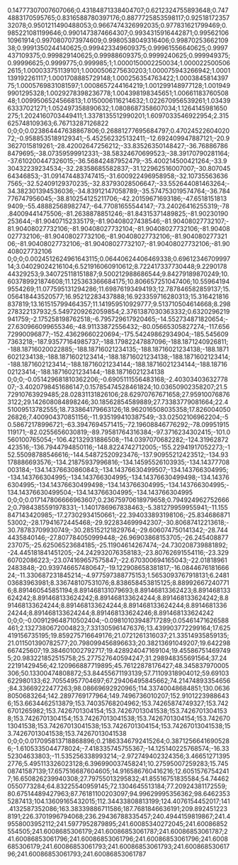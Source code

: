 0.14777307007607066;0.43184871338404707;0.6212324755893648;0.7474883170595765;0.8316588780397176;0.8877725853598117;0.9251817235732078;0.9501211490488053;0.9667474326992035;0.977831621799469;0.985221081199646;0.9901473874664307;0.9934315916442871;0.9956210610961914;0.9970807073974609;0.9980538049316406;0.9987025366210938;0.9991350244140625;0.999423349609375;0.99961556640625;0.9997437109375;0.999829140625;0.99988609375;0.9999240625;0.999949375;0.99996625;0.9999775;0.999985;1;1.0000150002250034;1.0000225005062615;1.000033751139101;1.0000506275630203;1.000075943266942;1.0001139192261117;1.0001708885729148;1.000256354763422;1.000384581439775;1.0005769831081597;1.0008657244164219;1.001299148977128;1.0019499901295328;1.0029278398236778;1.004398198345651;1.0066118376050848;1.0099506524566813;1.0150006116214632;1.022670956539261;1.0343963337021271;1.052497358890632;1.0808687358607034;1.1264145981650275;1.2024160703449411;1.3378135512990201;1.6097033546922954;2.315625748109363;6.76713287126822
0;0;0;0.023864447638867806;0.26881277695684797;0.4702452260402072;-0.9588535189129341;-5.452562325132411;-12.692409947887121;-20.93627015819261;-28.42002647256212;-33.83526350148427;-36.768867868479695;-38.07359599912331;-38.58324670699523;-38.39170790281164;-37.610200447326015;-36.56842487952479;-35.400214500421264;-33.930432239234534;-32.28358685582837;-31.122962516007007;-30.80704564346853;-31.091474483747415;-31.600922496958958;-32.107355636367565;-32.52409129370235;-32.83793028506647;-33.552644081463264;-34.382301394536036;-34.83912147058789;-35.574753019574764;-36.784776747956045;-38.810254125211706;-42.20159671693186;-47.65181518139409;-55.48882568982747;-64.77081655544147;-73.24026416255319;-78.84009441475506;-81.2638878851246;-81.84315371489825;-81.90230190253644;-81.90407152335179;-81.90408027438546;-81.90408027732107;-81.90408027732106;-81.90408027732104;-81.90408027732106;-81.90408027732106;-81.90408027732106;-81.90408027732106;-81.90408027732106;-81.90408027732106;-81.90408027732107;-81.90408027732106;-81.90408027732106
0;0;0;0.0024512624961643115;0.06440624406469338;0.6961234670999714;3.04029024216104;6.521916060910612;8.722417337730448;9.229017844329253;9.340725118151887;9.500212988686544;9.84279189870249;10.603789921874608;11.125363366684175;10.806657251047406;10.559641949554269;11.077595131294286;11.69876193494193;12.787846582859137;15.056418443520577;16.95212283437888;16.923359716280313;15.316421816837819;13.161515799464357;11.141959510929777;9.513710504614668;8.298278322137932;5.5497209262059854;2.3761387030363332;0.6320296219941759;-2.175258198762518;-6.795729617920465;-14.552734871820654;-27.630966099655346;-48.91133872556432;-80.05665305827274;-117.65672990096877;-152.43629660220694;-175.54249862934904;-185.5456097363218;-187.93577164985737;-188.17982247887096;-188.1871240926811;-188.18716020022885;-188.18716021234135;-188.18716021234138;-188.18716021234138;-188.1871602123414;-188.18716021234138;-188.1871602123414;-188.1871602123414;-188.18716021234144;-188.18716021234144;-188.1871602123414;-188.18716021234144;-188.18716021234138
0;0;0;-0.051429681810362206;-0.6905111556483168;-2.4030340363277807;-3.4020798451686147;0.15785474528461824;10.03650902358207;21.572910763929485;28.02831131826106;28.62970767671658;27.959100768763122;29.142608084898246;30.18562854589889;27.73383779081664;22.451009513782555;18.733864179663126;18.962016508035358;17.82600405026826;7.400904370851156;-11.935199410387549;-33.02502106962204;-50.58672178996721;-63.3947694571415;-72.19608846776292;-78.09951915119171;-82.0255656030819;-89.79581764316384;-97.3716234302415;-101.0560100765054;-106.42132931886508;-114.0397070682282;-124.31962872423516;-136.7944794850116;-148.8224742712005;-155.22941917052273;-152.55098788546616;-144.54872520923476;-137.90955212423512;-134.93178886693576;-134.21875937996816;-134.14595526103935;-134.14377708003184;-134.14376630860843;-134.14376630499507;-134.143766304995;-134.143766304995;-134.143766304995;-134.14376630499498;-134.143766304995;-134.14376630499498;-134.143766304995;-134.143766304995;-134.14376630499504;-134.143766304995;-134.143766304995
0;0;0;0.017147806666963607;0.23675970618979658;0.7949249627526662;0.7984385591978331;-1.1401786967838463;-5.381279959955941;-11.155847143420985;-17.27302934150661;-22.394033893198106;-25.83468687153002;-28.17941672445468;-29.922834699942307;-30.80687412213618;-30.78783709930749;-30.285152121829764;-29.606074750141342;-28.7444435840146;-27.807784050999448;-26.96903868153705;-26.245408877237075;-25.62506523684185;-25.11904614267474;-24.730208739881892;-24.445181841451205;-24.242932076358183;-23.80762691554116;-23.32960702086223;-23.074169657575847;-22.670300694165043;-22.018189612483848;-20.939746657480647;-19.122908658381817;-16.084467618166624;-11.330687231845214;-4.977597388775153;1.5653093767918131;6.248103683963981;8.336748107531076;8.838658453815125;8.889926672407716;8.891460545851194;8.891468131079693;8.89146813362423;8.891468133624242;8.891468133624242;8.891468133624244;8.891468133624242;8.891468133624244;8.891468133624244;8.891468133624244;8.891468133624244;8.891468133624244;8.891468133624246;8.891468133624242
0;0;0;-0.009129648710502404;-0.09810103948717289;0.05461471626588461;2.1327380672004823;7.331305961476376;13.439903772299164;17.625419156735195;19.859275716649176;21.0721261316037;21.33514935859135;21.011501390782577;20.798099456896633;20.38213691049207;19.642298667425607;19.384601002792717;19.428924047169104;19.455867514697495;20.983221852515758;25.277527640594247;31.298948355691564;37.2422191429456;42.120966887719895;45.76122878176427;48.345837970005306;50.13300474808872;53.84455671193139;57.71109318904012;59.69103622980133;62.70554957704697;67.29406495845662;74.21474893354656;84.33669222477263;98.08669692920965;114.33740048684851;130.06368050683264;142.2897769177964;149.7496736010207;152.91012239886436;153.6634462513879;153.74035768204962;153.74265874749327;153.7426701265982;153.7426701304154;153.74267013041538;153.74267013041538;153.7426701304154;153.74267013041538;153.7426701304154;153.74267013041538;153.74267013041538;153.7426701304154;153.74267013041538;153.74267013041538;153.74267013041538
0;0;0;0.017095813718868896;0.21863346792415264;0.38712566416905286;-1.6105335044778024;-7.418335745755367;-14.125140225768574;-16.3352304633803;-11.535256338993214;-2.972749402324356;3.466512713952776;5.495113326023128;6.396990037458241;10.27595007259283;15.74508741587139;17.657516687604605;14.916586760416216;12.60515767542417;16.650826239940308;27.79755013295832;41.85516751835584;54.744620550773284;64.83225540959145;72.1304645513184;77.20924381172559;80.67514489427963;87.76181100203097;94.99629995356362;98.64623535287413;104.13609165432015;112.34433808813199;124.4076154452017;141.4132587352086;163.38339886711586;187.7681846636191;209.8924512238191;226.3701996794068;236.29436788335457;240.4944159819867;241.49558003952112;241.5977952879895;241.60085340272045;241.60086852554505;241.6008685306179;241.60086853061787;241.60086853061787;241.60086853061796;241.60086853061796;241.60086853061796;241.6008685306179;241.60086853061793;241.60086853061793;241.60086853061796;241.60086853061793;241.60086853061787